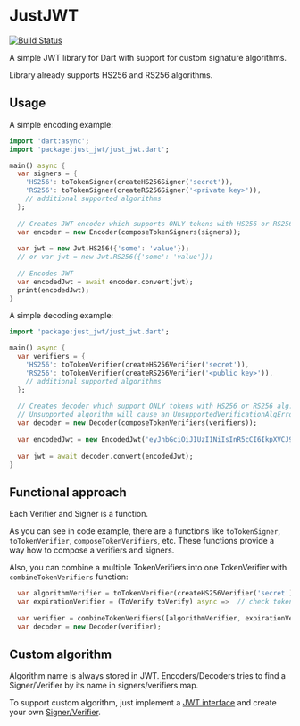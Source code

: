 # JustJWT

[![Build Status](https://travis-ci.org/deftomat/JustJWT.svg?branch=master)](https://travis-ci.org/deftomat/JustJWT)

A simple JWT library for Dart with support for custom signature algorithms.

Library already supports HS256 and RS256 algorithms.

## Usage

A simple encoding example:

```dart
import 'dart:async';
import 'package:just_jwt/just_jwt.dart';

main() async {
  var signers = {
    'HS256': toTokenSigner(createHS256Signer('secret')),
    'RS256': toTokenSigner(createRS256Signer('<private key>')),
    // additional supported algorithms
  };
  
  // Creates JWT encoder which supports ONLY tokens with HS256 or RS256 alg.
  var encoder = new Encoder(composeTokenSigners(signers));
  
  var jwt = new Jwt.HS256({'some': 'value'});
  // or var jwt = new Jwt.RS256({'some': 'value'});
  
  // Encodes JWT
  var encodedJwt = await encoder.convert(jwt);
  print(encodedJwt);
}
```

A simple decoding example:

```dart
import 'package:just_jwt/just_jwt.dart';

main() async {
  var verifiers = {
    'HS256': toTokenVerifier(createHS256Verifier('secret')),
    'RS256': toTokenVerifier(createRS256Verifier('<public key>')),
    // additional supported algorithms
  };
  
  // Creates decoder which support ONLY tokens with HS256 or RS256 alg.
  // Unsupported algorithm will cause an UnsupportedVerificationAlgError.
  var decoder = new Decoder(composeTokenVerifiers(verifiers));
  
  var encodedJwt = new EncodedJwt('eyJhbGciOiJIUzI1NiIsInR5cCI6IkpXVCJ9.eyJzb21lIjoidmFsdWUifQ==.ZHaHisAt9O9fcGFAFanEvsRjlSqAELN7NdXvue-E1PQ=');
  
  var jwt = await decoder.convert(encodedJwt);
}
```

## Functional approach

Each Verifier and Signer is a function.

As you can see in code example, there are a functions like ```toTokenSigner```,  ```toTokenVerifier```, ```composeTokenVerifiers```, etc.
These functions provide a way how to compose a verifiers and signers.

Also, you can combine a multiple TokenVerifiers into one TokenVerifier with ```combineTokenVerifiers``` function:

```dart
  var algorithmVerifier = toTokenVerifier(createHS256Verifier('secret'));
  var expirationVerifier = (ToVerify toVerify) async =>  // check token expiration
  
  var verifier = combineTokenVerifiers([algorithmVerifier, expirationVerifier]);
  var decoder = new Decoder(verifier);
```


## Custom algorithm

Algorithm name is always stored in JWT. Encoders/Decoders tries to find a Signer/Verifier by its name in signers/verifiers map.

To support custom algorithm, just implement a [JWT interface](https://github.com/deftomat/JustJWT/blob/master/lib/src/tokens/jwt.dart) and create your own [Signer/Verifier](https://github.com/deftomat/JustJWT/blob/master/lib/src/signatures.dart).

